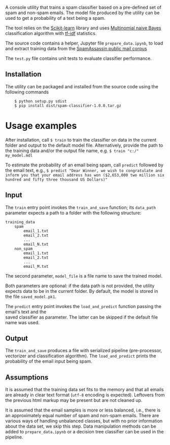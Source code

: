 A console utility that trains a spam classifier based on a pre-defined set of spam and non-spam emails.
The model file produced by the utility can be used to get a probability of a text being a spam.

The tool relies on the [Scikit-learn](http://scikit-learn.org) library and uses 
[Multinomial naive Bayes](https://scikit-learn.org/stable/modules/generated/sklearn.naive_bayes.MultinomialNB.html) classification algorithm with 
[tf-idf](https://scikit-learn.org/stable/modules/generated/sklearn.feature_extraction.text.TfidfVectorizer.html) statistics.
 

The source code contains a helper, Jupyter file `prepare_data.ipynb`, to load and extract training data 
from the [SpamAssassin public mail corpus](http://spamassassin.apache.org/old/publiccorpus/)

The `test.py` file contains unit tests to evaluate classifier performance. 

## Installation
The utility can be packaged and installed from the source code using the following commands
```
    $ python setup.py sdist
    $ pip install dist/spam-classifier-1.0.0.tar.gz
```

# Usage examples
After installation, call `$ train` to train the classifier on data in the current folder and output to the default model file.
Alternatively, provide the path to the training data and/or the output file name, e.g. `$ train "c:/" my_model.mdl`

To estimate the probability of an email being spam, call `predict` followed by the email text, e.g.,
`$ predict "Dear Winner, we wish to congratulate and inform you that your email address has won ($2,653,000 two million six hundred and fifty three thousand US Dollars)" `

## Input 
The `train` entry point invokes the `train_and_save` function; its `data_path` parameter expects a path to a folder with the following structure:
```
training_data
    spam
        email_1.txt
        email_2.txt
        ...
        email_N.txt
    non_spam
        email_1.txt
        email_2.txt
        ...
        email_M.txt
```
The second parameter, `model_file` is a file name to save the trained model.

Both parameters are optional: if the data path is not provided, 
the utility expects data to be in the current folder. 
By default, the model is stored in the file `saved_model.pk1`. 

The `predict` entry point invokes the `load_and_predict` function passing the email's text and the  
saved classifier as parameter. The latter can be skipped if the default file name was used.  

## Output 
The `train_and_save` produces a file with serialized pipeline (pre-processor, vectorizer and classification algorithm). 
The `load_and_predict` prints the probability of the email input being spam.

## Assumptions 
It is assumed that the training data set fits to the memory and that all emails are already in clear text format (`utf-8` encoding is expected).
Leftovers from the previous html markup may be present but are not cleaned up. 

It is assumed that the email samples is more or less balanced, i.e., there is an approximately equal number of spam and non-spam emails. 
There are various ways of handling unbalanced classes, but with no prior information about the data set, we skip this step. 
Data manipulation methods can be added to `prepare_data.ipynb` or a decision tree classifier can be used in the pipeline.
 


  



